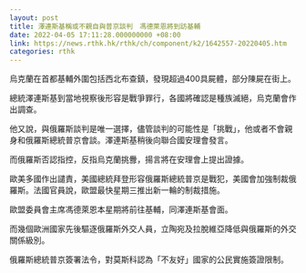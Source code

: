```yaml
---
layout: post
title: 澤連斯基稱或不親自與普京談判　馮德萊恩將到訪基輔
date: 2022-04-05 17:11:28.000000000 +08:00
link: https://news.rthk.hk/rthk/ch/component/k2/1642557-20220405.htm
categories: rthk
---
```


烏克蘭在首都基輔外圍包括西北布查鎮，發現超過400具屍體，部分陳屍在街上。

總統澤連斯基到當地視察後形容是戰爭罪行，各國將確認是種族滅絕，烏克蘭會作出調查。

他又說，與俄羅斯談判是唯一選擇，儘管談判的可能性是「挑戰」，他或者不會親身和俄羅斯總統普京會談。澤連斯基稍後向聯合國安理會發言。

而俄羅斯否認指控，反指烏克蘭挑釁，揚言將在安理會上提出證據。

歐美多國作出譴責，美國總統拜登形容俄羅斯總統普京是戰犯，美國會加強制裁俄羅斯。法國官員說，歐盟最快星期三推出新一輪的制裁措施。

歐盟委員會主席馮德萊恩本星期將前往基輔，同澤連斯基會面。

而幾個歐洲國家先後驅逐俄羅斯外交人員，立陶宛及拉脫維亞降低與俄羅斯的外交關係級別。

俄羅斯總統普京簽署法令，對莫斯科認為「不友好」國家的公民實施簽證限制。
